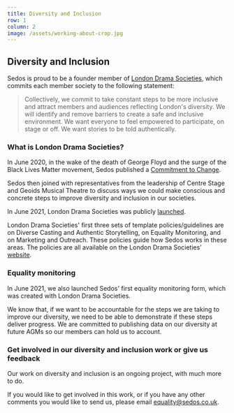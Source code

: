 ```yaml
---
title: Diversity and Inclusion
row: 1
column: 2
image: /assets/working-about-crop.jpg
---
```


## Diversity and Inclusion
Sedos is proud to be a founder member of [London Drama Societies](https://www.londondramasocieties.co.uk/home), which commits each member society to the following statement:

>Collectively, we commit to take constant steps to be more inclusive and attract members and audiences reflecting London's diversity.
>We will identify and remove barriers to create a safe and inclusive environment. We want everyone to feel empowered to participate, on stage or off. We want stories to be told authentically.

### What is London Drama Societies?

In June 2020, in the wake of the death of George Floyd and the surge of the Black Lives Matter movement, Sedos published a [Commitment to Change]( https://sedos.co.uk/news/2020-06-17-black-lives-matter---taking-action?mc_cid=1e3299df0b&mc_eid=74edd08618).

Sedos then joined with representatives from the leadership of Centre Stage and Geoids Musical Theatre to discuss ways we could make conscious and concrete steps to improve diversity and inclusion in our societies.

In June 2021, London Drama Societies was publicly [launched](https://sedos.co.uk/news/2021-06-06-a-new-commitment-to-diversity-and-inclusion).

London Drama Societies' first three sets of template policies/guidelines are on Diverse Casting and Authentic Storytelling, on Equality Monitoring, and on Marketing and Outreach. These policies guide how Sedos works in these areas. The policies are all available on the London Drama Societies’ [website](https://www.londondramasocieties.co.uk/home/resources).

### Equality monitoring

In June 2021, we also launched Sedos' first equality monitoring form, which was created with London Drama Societies.

We know that, if we want to be accountable for the steps we are taking to improve our diversity, we need to be able to demonstrate if these steps deliver progress. We are committed to publishing data on our diversity at future AGMs so our members can hold us to account.

### Get involved in our diversity and inclusion work or give us feedback

Our work on diversity and inclusion is an ongoing project, with much more to do.

If you would like to get involved in this work, or if you have any other comments you would like to send us, please email [equality@sedos.co.uk](mailto:equality@sedos.co.uk).
